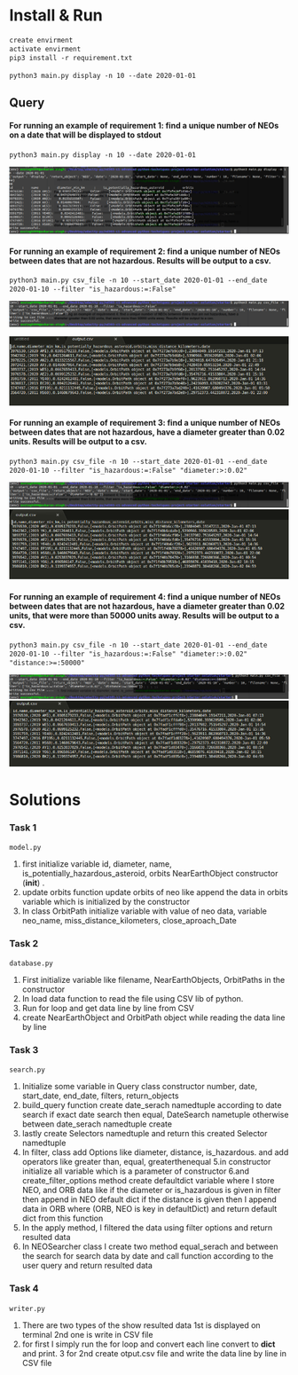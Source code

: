 # Install & Run
```
create envirment
activate envirment
pip3 install -r requirement.txt

python3 main.py display -n 10 --date 2020-01-01
```
## Query
#### For running an example of requirement 1: find a unique number of NEOs on a date that will be displayed to stdout

```
python3 main.py display -n 10 --date 2020-01-01
```
![Query 1](q_1.png)
#### For running an example of requirement 2: find a unique number of NEOs between dates that are not hazardous. Results will be output to a csv.

```
python3 main.py csv_file -n 10 --start_date 2020-01-01 --end_date 2020-01-10 --filter "is_hazardous:=:False"
```
![Query 2](q_2_a.png)

![Query 2](q_2_b.png)
#### For running an example of requirement 3: find a unique number of NEOs between dates that are not hazardous, have a diameter greater than 0.02 units. Results will be output to a csv.

```
python3 main.py csv_file -n 10 --start_date 2020-01-01 --end_date 2020-01-10 --filter "is_hazardous:=:False" "diameter:>:0.02"
```
![Query 3](q_3_a.png)
![Query 3 Output](q_3_b.png)
#### For running an example of requirement 4: find a unique number of NEOs between dates that are not hazardous, have a diameter greater than 0.02 units, that were more than 50000 units away. Results will be output to a csv.

```
python3 main.py csv_file -n 10 --start_date 2020-01-01 --end_date 2020-01-10 --filter "is_hazardous:=:False" "diameter:>:0.02" "distance:>=:50000"
```
![Query 4](q_4_a.png)
![Query 4 Output](q_4_b.png)
# Solutions

### Task 1
```model.py```
1. first initialize variable  id, diameter, name, is_potentially_hazardous_asteroid, orbits  NearEarthObject constructor (__init__) .
2. update orbits function update orbits of neo like append the data in orbits variable which is initialized by the constructor
3. In class OrbitPath initialize variable with value of neo data,  variable neo_name, miss_distance_kilometers, close_aproach_Date

### Task 2
```database.py```
1. First initialize variable like filename, NearEarthObjects, OrbitPaths in the constructor
2. In load data function to read the file using CSV lib of python.
3. Run for loop and get data line by line from CSV
4. create NearEarthObject and OrbitPath object while reading the data line by line

### Task 3
```search.py```
1. Initialize some variable in Query class constructor number, date, start_date, end_date, filters, return_objects
2. build_query function create date_serach namedtuple according to date search if exact date search then equal, DateSearch nametuple otherwise between date_serach namedtuple create
3. lastly create Selectors namedtuple and return this created Selector namedtuple
4. In filter, class add Options like diameter, distance, is_hazardous. and add operators like greater than, equal, greaterthenequal
5.in constructor initialize all variable which is a parameter of constructor
6.and create_filter_options method create defaultdict variable where I store NEO, and ORB data like if the diameter or is_hazardous is given in filter then append in NEO default dict if the distance is given then I append data in ORB where (ORB, NEO is key in defaultDict) and return default dict from this function
7. In the apply method, I filtered the data using filter options and return resulted data
8. In NEOSearcher class  I create two method equal_serach and between the search for search data by date and call function according to the user query and return resulted data

### Task 4
```writer.py```
1. There are two types of the show resulted data 1st is displayed on terminal 2nd one is write in CSV file
2. for first I simply run the for loop and convert each line convert to __dict__ and print.
3 for 2nd create otput.csv file and write the data line by line in CSV file
